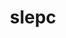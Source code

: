 ---
title: "slepc"
layout: cache
categories: [package, develop-2024-02-04]
meta: {"versions": ["3.20.1"], "compilers": ["cce@=15.0.1", "gcc@=11.4.0", "gcc@=9.4.0", "oneapi@=2024.0.0"], "oss": ["rhel8", "ubuntu20.04", "ubuntu22.04"], "platforms": ["linux"], "targets": ["neoverse_v1", "neoverse_v2", "ppc64le", "x86_64_v3", "zen4"], "stacks": ["e4s", "e4s-cray-rhel", "e4s-neoverse-v2", "e4s-neoverse_v1", "e4s-oneapi", "e4s-power", "e4s-rocm-external", "root"], "num_specs": 14, "num_specs_by_stack": {"root": 14, "e4s-cray-rhel": 1, "e4s-neoverse_v1": 1, "e4s-power": 2, "e4s": 6, "e4s-rocm-external": 2, "e4s-neoverse-v2": 1, "e4s-oneapi": 1}}
spec_details: [{"hash": "opup3blndtghv36np7366laun7e2l4eb", "compiler": "cce@=15.0.1", "versions": ["3.20.1"], "os": "rhel8", "platform": "linux", "target": "zen4", "variants": ["+arpack", "~blopex", "build_system=generic", "~cuda", "~hpddm", "~rocm"], "stacks": ["root", "e4s-cray-rhel"], "size": "-", "tarball": "https://binaries.spack.io/releases/develop-2024-02-04/build_cache/linux-rhel8-zen4/cce-15.0.1/slepc-3.20.1/linux-rhel8-zen4-cce-15.0.1-slepc-3.20.1-opup3blndtghv36np7366laun7e2l4eb.spack"}, {"hash": "6dvq3djhoflxbrdlccdaky2tkjnegvjt", "compiler": "gcc@=11.4.0", "versions": ["3.20.1"], "os": "ubuntu20.04", "platform": "linux", "target": "neoverse_v1", "variants": ["+arpack", "~blopex", "build_system=generic", "~cuda", "~hpddm", "~rocm"], "stacks": ["root", "e4s-neoverse_v1"], "size": "-", "tarball": "https://binaries.spack.io/releases/develop-2024-02-04/build_cache/linux-ubuntu20.04-neoverse_v1/gcc-11.4.0/slepc-3.20.1/linux-ubuntu20.04-neoverse_v1-gcc-11.4.0-slepc-3.20.1-6dvq3djhoflxbrdlccdaky2tkjnegvjt.spack"}, {"hash": "kk5u7llytfy7rcu43ujgbtjs4qaet57d", "compiler": "gcc@=9.4.0", "versions": ["3.20.1"], "os": "ubuntu20.04", "platform": "linux", "target": "ppc64le", "variants": ["+arpack", "~blopex", "build_system=generic", "~cuda", "~hpddm", "~rocm"], "stacks": ["root", "e4s-power"], "size": "-", "tarball": "https://binaries.spack.io/releases/develop-2024-02-04/build_cache/linux-ubuntu20.04-ppc64le/gcc-9.4.0/slepc-3.20.1/linux-ubuntu20.04-ppc64le-gcc-9.4.0-slepc-3.20.1-kk5u7llytfy7rcu43ujgbtjs4qaet57d.spack"}, {"hash": "r3y7dbgjcbe3sl5xt64xfi3a3acf4p63", "compiler": "gcc@=9.4.0", "versions": ["3.20.1"], "os": "ubuntu20.04", "platform": "linux", "target": "ppc64le", "variants": ["+arpack", "~blopex", "build_system=generic", "+cuda", "cuda_arch=70", "~hpddm", "~rocm"], "stacks": ["root", "e4s-power"], "size": "-", "tarball": "https://binaries.spack.io/releases/develop-2024-02-04/build_cache/linux-ubuntu20.04-ppc64le/gcc-9.4.0/slepc-3.20.1/linux-ubuntu20.04-ppc64le-gcc-9.4.0-slepc-3.20.1-r3y7dbgjcbe3sl5xt64xfi3a3acf4p63.spack"}, {"hash": "nkpdpozpcdvv7tcfs6hpjedmwxtotbde", "compiler": "gcc@=11.4.0", "versions": ["3.20.1"], "os": "ubuntu20.04", "platform": "linux", "target": "x86_64_v3", "variants": ["+arpack", "~blopex", "build_system=generic", "~cuda", "~hpddm", "~rocm"], "stacks": ["root", "e4s"], "size": "-", "tarball": "https://binaries.spack.io/releases/develop-2024-02-04/build_cache/linux-ubuntu20.04-x86_64_v3/gcc-11.4.0/slepc-3.20.1/linux-ubuntu20.04-x86_64_v3-gcc-11.4.0-slepc-3.20.1-nkpdpozpcdvv7tcfs6hpjedmwxtotbde.spack"}, {"hash": "rdh5flc6k5uok3bpq7a2fadzvyb2gqix", "compiler": "gcc@=11.4.0", "versions": ["3.20.1"], "os": "ubuntu20.04", "platform": "linux", "target": "x86_64_v3", "variants": ["amdgpu_target=gfx908", "+arpack", "~blopex", "build_system=generic", "~cuda", "~hpddm", "+rocm"], "stacks": ["root", "e4s"], "size": "-", "tarball": "https://binaries.spack.io/releases/develop-2024-02-04/build_cache/linux-ubuntu20.04-x86_64_v3/gcc-11.4.0/slepc-3.20.1/linux-ubuntu20.04-x86_64_v3-gcc-11.4.0-slepc-3.20.1-rdh5flc6k5uok3bpq7a2fadzvyb2gqix.spack"}, {"hash": "vnebk3uuvgpd7iou3eyf3gr3p3f2yjop", "compiler": "gcc@=11.4.0", "versions": ["3.20.1"], "os": "ubuntu20.04", "platform": "linux", "target": "x86_64_v3", "variants": ["amdgpu_target=gfx908", "+arpack", "~blopex", "build_system=generic", "~cuda", "~hpddm", "+rocm"], "stacks": ["root", "e4s-rocm-external"], "size": "-", "tarball": "https://binaries.spack.io/releases/develop-2024-02-04/build_cache/linux-ubuntu20.04-x86_64_v3/gcc-11.4.0/slepc-3.20.1/linux-ubuntu20.04-x86_64_v3-gcc-11.4.0-slepc-3.20.1-vnebk3uuvgpd7iou3eyf3gr3p3f2yjop.spack"}, {"hash": "bnemea6vapzb7ocn6aalain5opr5dkri", "compiler": "gcc@=11.4.0", "versions": ["3.20.1"], "os": "ubuntu20.04", "platform": "linux", "target": "x86_64_v3", "variants": ["amdgpu_target=gfx90a", "+arpack", "~blopex", "build_system=generic", "~cuda", "~hpddm", "+rocm"], "stacks": ["root", "e4s"], "size": "-", "tarball": "https://binaries.spack.io/releases/develop-2024-02-04/build_cache/linux-ubuntu20.04-x86_64_v3/gcc-11.4.0/slepc-3.20.1/linux-ubuntu20.04-x86_64_v3-gcc-11.4.0-slepc-3.20.1-bnemea6vapzb7ocn6aalain5opr5dkri.spack"}, {"hash": "wke54w6su37agsu24yf4pgzxajeqgadd", "compiler": "gcc@=11.4.0", "versions": ["3.20.1"], "os": "ubuntu20.04", "platform": "linux", "target": "x86_64_v3", "variants": ["+arpack", "~blopex", "build_system=generic", "+cuda", "cuda_arch=90", "~hpddm", "~rocm"], "stacks": ["root", "e4s"], "size": "-", "tarball": "https://binaries.spack.io/releases/develop-2024-02-04/build_cache/linux-ubuntu20.04-x86_64_v3/gcc-11.4.0/slepc-3.20.1/linux-ubuntu20.04-x86_64_v3-gcc-11.4.0-slepc-3.20.1-wke54w6su37agsu24yf4pgzxajeqgadd.spack"}, {"hash": "wbzqfkgnkypznf7cqsfhcor3tnti237z", "compiler": "gcc@=11.4.0", "versions": ["3.20.1"], "os": "ubuntu20.04", "platform": "linux", "target": "x86_64_v3", "variants": ["+arpack", "~blopex", "build_system=generic", "+cuda", "cuda_arch=80", "~hpddm", "~rocm"], "stacks": ["root", "e4s"], "size": "-", "tarball": "https://binaries.spack.io/releases/develop-2024-02-04/build_cache/linux-ubuntu20.04-x86_64_v3/gcc-11.4.0/slepc-3.20.1/linux-ubuntu20.04-x86_64_v3-gcc-11.4.0-slepc-3.20.1-wbzqfkgnkypznf7cqsfhcor3tnti237z.spack"}, {"hash": "rduzlj4a2fazu37ei7ohjxjuk4aczyri", "compiler": "gcc@=11.4.0", "versions": ["3.20.1"], "os": "ubuntu20.04", "platform": "linux", "target": "x86_64_v3", "variants": ["+arpack", "~blopex", "build_system=generic", "~cuda", "~hpddm", "~rocm"], "stacks": ["root", "e4s"], "size": "-", "tarball": "https://binaries.spack.io/releases/develop-2024-02-04/build_cache/linux-ubuntu20.04-x86_64_v3/gcc-11.4.0/slepc-3.20.1/linux-ubuntu20.04-x86_64_v3-gcc-11.4.0-slepc-3.20.1-rduzlj4a2fazu37ei7ohjxjuk4aczyri.spack"}, {"hash": "m6plvst37rwkzp2p6euvi4de7msvb4q7", "compiler": "gcc@=11.4.0", "versions": ["3.20.1"], "os": "ubuntu20.04", "platform": "linux", "target": "x86_64_v3", "variants": ["amdgpu_target=gfx90a", "+arpack", "~blopex", "build_system=generic", "~cuda", "~hpddm", "+rocm"], "stacks": ["root", "e4s-rocm-external"], "size": "-", "tarball": "https://binaries.spack.io/releases/develop-2024-02-04/build_cache/linux-ubuntu20.04-x86_64_v3/gcc-11.4.0/slepc-3.20.1/linux-ubuntu20.04-x86_64_v3-gcc-11.4.0-slepc-3.20.1-m6plvst37rwkzp2p6euvi4de7msvb4q7.spack"}, {"hash": "pkgiju24qypkv2fgb7jnidbl7nioslde", "compiler": "gcc@=11.4.0", "versions": ["3.20.1"], "os": "ubuntu22.04", "platform": "linux", "target": "neoverse_v2", "variants": ["+arpack", "~blopex", "build_system=generic", "~cuda", "~hpddm", "~rocm"], "stacks": ["e4s-neoverse-v2", "root"], "size": "-", "tarball": "https://binaries.spack.io/releases/develop-2024-02-04/build_cache/linux-ubuntu22.04-neoverse_v2/gcc-11.4.0/slepc-3.20.1/linux-ubuntu22.04-neoverse_v2-gcc-11.4.0-slepc-3.20.1-pkgiju24qypkv2fgb7jnidbl7nioslde.spack"}, {"hash": "n5qqdae4vlbyay6uqbtjsqhypix42y2o", "compiler": "oneapi@=2024.0.0", "versions": ["3.20.1"], "os": "ubuntu22.04", "platform": "linux", "target": "x86_64_v3", "variants": ["+arpack", "~blopex", "build_system=generic", "~cuda", "~hpddm", "~rocm"], "stacks": ["e4s-oneapi", "root"], "size": "-", "tarball": "https://binaries.spack.io/releases/develop-2024-02-04/build_cache/linux-ubuntu22.04-x86_64_v3/oneapi-2024.0.0/slepc-3.20.1/linux-ubuntu22.04-x86_64_v3-oneapi-2024.0.0-slepc-3.20.1-n5qqdae4vlbyay6uqbtjsqhypix42y2o.spack"}]
---